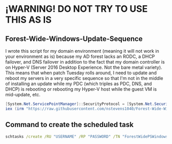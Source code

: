 # ¡WARNING! DO NOT TRY TO USE THIS AS IS  

## Forest-Wide-Windows-Update-Sequence
I wrote this script for my domain environment (meaning it will not work in your environment as is) because my AD forest lacks an RODC,  a DHCP failover, and DNS failover in addition to the fact that my domain controller is on Hyper-V (Server 2016 Desktop Experience. Not the bare metal variety). This means that when patch Tuesday rolls around, I need to update and reboot my servers in a very specific sequence so that I'm not in the middle of installing an update while my PDC (which triples as PDC, DNS, and DHCP) is rebooting or rebooting my Hyper-V host while the guest VM is mid-update, etc.  
```ps1
[System.Net.ServicePointManager]::SecurityProtocol = [System.Net.SecurityProtocolType]::Tls12
iex (irm "https://raw.githubusercontent.com/nstevens1040/Forest-Wide-Windows-Update-Sequence/main/DomainWide-CheckForUpdates.ps1")
```
## Command to create the scheduled task  
```bat
schtasks /create /RU "USERNAME" /RP "PASSWORD" /TN "ForestWidePSWindowsUpdate" /tr "%WINDIR%\System32\WindowsPowerShell\v1.0\PowerShell.exe  -noprofile -ep remotesigned -c \"[System.Net.ServicePointManager]::SecurityProtocol = [System.Net.SecurityProtocolType]::Tls12; iex (irm 'https://bit.ly/3CvKBPL')\"" /SC ONCE /ST 01:00 /SD 04/13/2022 /IT /RL HIGHEST /HRESULT
```

